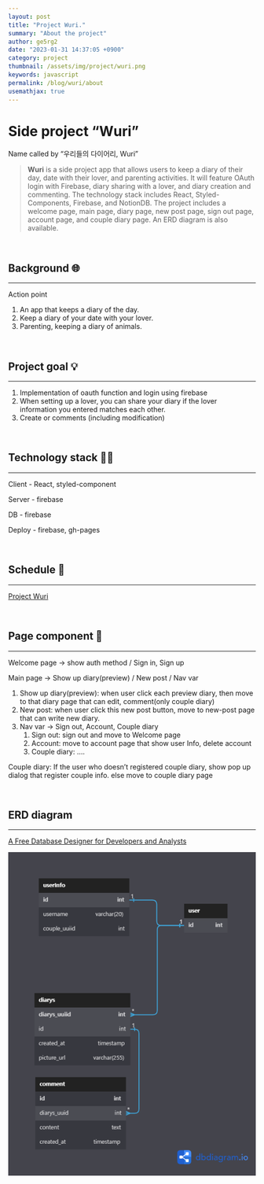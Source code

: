 ```yaml
---
layout: post
title: "Project Wuri."
summary: "About the project"
author: ge5rg2
date: "2023-01-31 14:37:05 +0900"
category: project
thumbnail: /assets/img/project/wuri.png
keywords: javascript
permalink: /blog/wuri/about
usemathjax: true
---
```


# Side project “Wuri”

Name called by “우리들의 다이어리, Wuri”

> **Wuri** is a side project app that allows users to keep a diary of their day, date with their lover, and parenting activities. It will feature OAuth login with Firebase, diary sharing with a lover, and diary creation and commenting. The technology stack includes React, Styled-Components, Firebase, and NotionDB. The project includes a welcome page, main page, diary page, new post page, sign out page, account page, and couple diary page. An ERD diagram is also available.

<br/>

## Background 🌐

---

Action point

1. An app that keeps a diary of the day.
2. Keep a diary of your date with your lover.
3. Parenting, keeping a diary of animals.

<br/>

## Project goal 💡

---

1. Implementation of oauth function and login using firebase
2. When setting up a lover, you can share your diary if the lover information you entered matches each other.
3. Create or comments (including modification)

<br/>

## Technology stack 👨‍🔧

---

Client - React, styled-component

Server - firebase

DB - firebase

Deploy - firebase, gh-pages

<br/>

## Schedule 📆

---

[Project Wuri](https://www.notion.so/c00f659653444fa38152b99ee6deaeb7)

<br/>

## Page component 📃

---

Welcome page → show auth method / Sign in, Sign up

Main page → Show up diary(preview) / New post / Nav var

1. Show up diary(preview): when user click each preview diary, then move to that diary page that can edit, comment(only couple diary)
2. New post: when user click this new post button, move to new-post page that can write new diary.
3. Nav var → Sign out, Account, Couple diary
   1. Sign out: sign out and move to Welcome page
   2. Account: move to account page that show user Info, delete account
   3. Couple diary: ….

Couple diary: If the user who doesn’t registered couple diary, show pop up dialog that register couple info. else move to couple diary page

<br/>

## ERD diagram

---

[A Free Database Designer for Developers and Analysts](https://dbdiagram.io/d/63f3006c296d97641d822e33)

![ERD](/assets/img/project/ERD.png)

